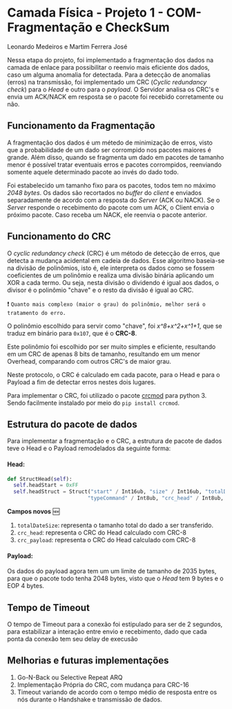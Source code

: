 # Camada Física - Projeto 1 - COM-Fragmentação e CheckSum
Leonardo Medeiros e Martim Ferrera José

Nessa etapa do projeto, foi implementado a fragmentação dos dados na camada de enlace para possibilitar o reenvio mais eficiente dos dados, caso um alguma anomalia for detectada. Para a detecção de anomalias (erros) na transmissão, foi implementado um CRC (*Cyclic redundancy check*) para o *Head* e outro para o *payload*. O Servidor analisa os CRC's e envia um ACK/NACK em resposta se o pacote foi recebido corretamente ou não.

## Funcionamento da Fragmentação
A fragmentação dos dados é um métedo de minimização de erros, visto que a probabilidade de um dado ser corrompido nos pacotes maiores é grande. Além disso, quando se fragmenta um dado em pacotes de tamanho menor é possível tratar eventuais erros e pacotes corrompidos, reenviando somente aquele determinado pacote ao invés do dado todo.

Foi estabelecido um tamanho fixo para os pacotes, todos tem no máximo *2048 bytes*. Os dados são recortados no *buffer* do *client* e enviados separadamente de acordo com a resposta do *Server* (ACK ou NACK). Se o *Server* responde o recebimento do pacote com um ACK, o Client envia o próximo pacote. Caso receba um NACK, ele reenvia o pacote anterior.

## Funcionamento do CRC
O *cyclic redundancy check* (CRC) é um método de detecção de erros, que detecta a mudança acidental em cadeia de dados. Esse algoritmo baseia-se na divisão de polinômios, isto é, ele interpreta os dados como se fossem coeficientes de um polinômio e realiza uma divisão binária aplicando um XOR a cada termo. Ou seja, nesta divisão o dividendo é igual aos dados, o divisor é o polinômio "chave" e o resto da divisão é igual ao CRC. 

:exclamation: `Quanto mais complexo (maior o grau) do polinômio, melhor será o tratamento do erro. `

O polinômio escolhido para servir como "chave", foi *x^8+x^2+x^1+1*, que se traduz em binário para `0x107`, que é o **CRC-8**.

Este polinômio foi escolhido por ser muito simples e eficiente, resultando em um CRC de apenas 8 bits de tamanho, resultando em um menor Overhead, comparando com outros CRC's de maior grau.

Neste protocolo, o CRC é calculado em cada pacote, para o Head e para o Payload a fim de detectar erros nestes dois lugares.

Para implementar o CRC, foi utilizado o pacote [crcmod](http://crcmod.sourceforge.net/index.html) para python 3. Sendo facilmente instalado por meio do `pip install crcmod`.

## Estrutura do pacote de dados
Para implementar a fragmentação e o CRC, a estrutura de pacote de dados teve o Head e o Payload remodelados da seguinte forma:

#### Head:
```python
def StructHead(self):
  self.headStart = 0xFF
  self.headStruct = Struct("start" / Int16ub, "size" / Int16ub, "totalDataSize"  / Int16ub,
                          "typeCommand" / Int8ub, "crc_head" / Int8ub, "crc_payload" / Int8ub)
```

**Campos novos** :new:
1. `totalDateSize`: representa o tamanho total do dado a ser transferido.
1. `crc_head`: representa o CRC do Head calculado com CRC-8
1. `crc_payload`: representa o CRC do Head calculado com CRC-8

#### Payload:
Os dados do payload agora tem um um limite de tamanho de 2035 bytes, para que o pacote todo tenha 2048 bytes, visto que o *Head* tem 9 bytes e o EOP 4 bytes.

## Tempo de Timeout
O tempo de Timeout para a conexão foi estipulado para ser de 2 segundos, para estabilizar a interação entre envio e recebimento, dado que cada ponta da conexâo tem seu delay de execusão

## Melhorias e futuras implementações
1. Go-N-Back ou Selective Repeat ARQ
1. Implementação Própria do CRC, com mudança para CRC-16
1. Timeout variando de acordo com o tempo médio de resposta entre os nós durante o Handshake e transmissão de dados.
